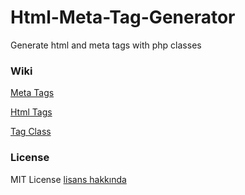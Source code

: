 # Html-Meta-Tag-Generator
Generate html and meta tags with php classes

### Wiki

[Meta Tags](https://github.com/emretulek/Html-Meta-Tag-Generator/wiki/Meta-Tags)

[Html Tags](https://github.com/emretulek/Html-Meta-Tag-Generator/wiki/Html-Tags)

[Tag Class](https://github.com/emretulek/Html-Meta-Tag-Generator/wiki/Tag-Class)


### License

MIT License [lisans hakkında](https://github.com/emretulek/Html-Meta-Tag-Generator/blob/master/LICENSE)
